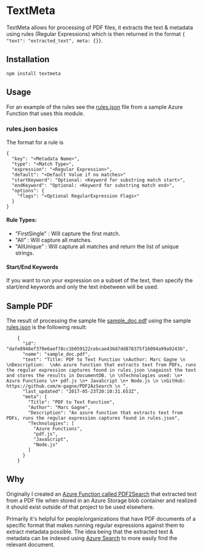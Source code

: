 # TextMeta

TextMeta allows for processing of PDF files, it extracts the text & metadata using rules (Regular Expressions) which is then returned in the format `{ "text": "extracted_text", meta: {}}`.

## Installation

`npm install textmeta`

## Usage

For an example of the rules see the [rules.json](https://github.com/m-gagne/PDF2AzSearch/blob/master/functions/pdfmetafunc/rules.json) file from a sample Azure Function that uses this module.

### rules.json basics

The format for a rule is

    {
      "key": "<Metadata Name>",
      "type": "<Match Type>",
      "expression": "<Regular Expression>",
      "default": "<Default Value if no matches>"
      "startKeyword": "Optional: <Keyword for substring match start>",
      "endKeyword": "Optional: <Keyword for substring match end>",
      "options": {
        "flags": "<Optional RegularExpression Flags>"
      }
    }

#### Rule Types:

* "FirstSingle" : Will capture the first match.
* "All" : Will capture all matches.
* "AllUnique" : Will capture all matches and return the list of unique strings.

#### Start/End Keywords

If you want to run your expression on a subset of the text, then specify the start/end keywords and only the text inbetween will be used.

## Sample PDF

The result of processing the sample file [sample_doc.pdf](https://github.com/m-gagne/PDF2AzSearch/blob/master/sample/sample_doc.pdf) using the sample [rules.json](https://github.com/m-gagne/PDF2AzSearch/blob/master/functions/pdfmetafunc/rules.json) is the following result:

        {
          "id": "dafe8948ef379e6aef78cc1b059122cebcae436d7dd878375f16094a99a9243b",
          "name": "sample_doc.pdf",
          "text": "Title: PDF to Text Function \nAuthor: Marc Gagne \n \nDescription:  \nAn azure function that extracts text from PDFs, runs the regular expression captures found in rules.json \nagainst the text and stores the results in DocumentDB. \n \nTechnologies used: \n• Azure Functions \n• pdf.js \n• JavaScript \n• Node.js \n \nGitHub: https://github.com/m-gagne/PDF2AzSearch \n ",
          "last_updated": "2017-05-23T20:10:31.653Z",
          "meta": {
            "Title": "PDF to Text Function",
            "Author": "Marc Gagne",
            "Description": "An azure function that extracts text from PDFs, runs the regular expression captures found in rules.json",
            "Technologies": [
              "Azure Functions",
              "pdf.js",
              "JavaScript",
              "Node.js"
            ]
          }
        }

## Why

Originally I created an [Azure Function called PDF2Search](https://github.com/m-gagne/PDF2AzSearch) that extracted text from a PDF file when stored in an Azure Storage blob container and realized it should exist outside of that project to be used elsewhere.

Primarily it's helpful for people/organizations that have PDF documents of a specific format that makes running regular expressions against them to extract metadata possible. The idea being that the extracted text & metadata can be indexed using [Azure Search](https://azure.microsoft.com/en-us/services/search/) to more easily find the relevant document.